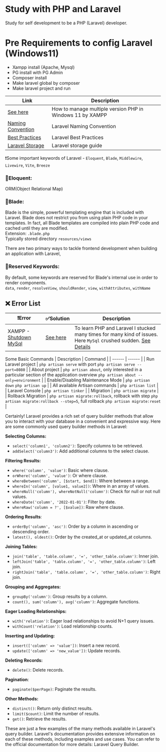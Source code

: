 # Study with PHP and Laravel
Study for self development to be a PHP (Laravel) developer.

# Pre Requirements to config Laravel (Windows11)
 - Xampp install (Apache, Mysql)
 - PG install with PG Admin
 - Composer install
 - Make laravel global by composer
 - Make laravel project and run

| Link | Description |
| ------ | ------ |
| [See here](https://stackoverflow.com/questions/45790160/is-there-way-to-use-two-php-versions-in-xampp) | How to manage multiple version PHP in Windows 11 by XAMPP |
| [Naming Convention](https://webdevetc.com/blog/laravel-naming-conventions) | Laravel Naming Convention |
| [Best Practices](https://github.com/alexeymezenin/laravel-best-practices#follow-laravel-naming-conventions) | Laravel Best Practices |
| [Laravel Storage](https://medium.com/p/33b66cfa8c2c) | Laravel storage guide |


❗Some important keywords of Laravel - 
`Eloquent`, `Blade`, `Middlewire`, `Livewire`, `Vite`, `Breeze`

### 🔰Eloquent: ### 
ORM(Object Relational Map)

### 🔰Blade: ### 
Blade is the simple, powerful templating engine that is included with Laravel. Blade does not restrict you from using plain PHP code in your templates. In fact, all Blade templates are compiled into plain PHP code and cached until they are modified. 
<br>Extension: `.blade.php` 
<br>Typically stored directory `resources/views`

There are two primary ways to tackle frontend development when building an application with Laravel,

### 🔰Reserved Keywords: ###
By default, some keywords are reserved for Blade's internal use in order to render components.<br>
`data`, `render`, `resolveView`, `shouldRender`, `view`, `withAttributes`, `withName`


## ❌ Error List ##
| ❗Error | ✅Solution | Description |
| ------ | ------ |------ |
| XAMPP - [Shutdown MySql](https://i.stack.imgur.com/j8ntw.png) | [See here](https://i.stack.imgur.com/uyvBO.png) | To learn PHP and Laravel I stucked many times for many kind of issues. Here `MySql` crushed sudden. [See Details](https://stackoverflow.com/questions/18022809/how-to-solve-error-mysql-shutdown-unexpectedly) |

Some Basic Commands
| Description | Command |
| ------ | ------ |
| Run Laravel project | `php artisan serve` with port `php artisan serve --port=8080` |
| About project | `php artisan about`, only interested in a particular section of the application overview `php artisan about --only=environment` |
| Enable/Disabling Maintenance Mode | `php artisan down` `php artisan up` |
| All available Artisan commands  | `php artisan list` |
| Laravel Console  | `php artisan tinker` |
| Migration  | `php artisan migrate` |
| Rollback Migration  | `php artisan migrate:rollback`, rollback with step `php artisan migrate:rollback --step=5`, full rollback `php artisan migrate:reset` |

Certainly! Laravel provides a rich set of query builder methods that allow you to interact with your database in a convenient and expressive way. Here are some commonly used query builder methods in Laravel:

**Selecting Columns:**
- `select('column1', 'column2')`: Specify columns to be retrieved.
- `addSelect('column3')`: Add additional columns to the select clause.

**Filtering Results:**
- `where('column', 'value')`: Basic where clause.
- `orWhere('column', 'value')`: Or where clause.
- `whereBetween('column', [$start, $end])`: Where between a range.
- `whereIn('column', [value1, value2])`: Where in an array of values.
- `whereNull('column'), whereNotNull('column')`: Check for null or not null values.
- `whereDate('column', '2022-01-01')`: Filter by date.
- `whereRaw('column = ?', [$value])`: Raw where clause.

**Ordering Results**:
- `orderBy('column', 'asc')`: Order by a column in ascending or descending order.
- `latest(), oldest()`: Order by the created_at or updated_at columns.

**Joining Tables:**
- `join('table', 'table.column', '=', 'other_table.column')`: Inner join.
- `leftJoin('table', 'table.column', '=', 'other_table.column')`: Left join.
- `rightJoin('table', 'table.column', '=', 'other_table.column')`: Right join.

**Grouping and Aggregates:**
- `groupBy('column')`: Group results by a column.
- `count(), sum('column'), avg('column')`: Aggregate functions.

**Eager Loading Relationships:**
- `with('relation')`: Eager load relationships to avoid N+1 query issues.
- `withCount('relation')`: Load relationship counts.

**Inserting and Updating:**
- `insert(['column' => 'value'])`: Insert a new record.
- `update(['column' => 'new_value'])`: Update records.

**Deleting Records:**
- `delete()`: Delete records.

**Pagination**:
- `paginate($perPage)`: Paginate the results.

**Other Methods:**
- `distinct()`: Return only distinct results.
- `limit($count)`: Limit the number of results.
- `get()`: Retrieve the results.

These are just a few examples of the many methods available in Laravel's query builder. Laravel's documentation provides extensive information on each of these methods, including examples and use cases. You can refer to the official documentation for more details: Laravel Query Builder.
